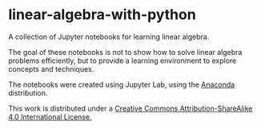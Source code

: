 # linear-algebra-with-python

A collection of Jupyter notebooks for learning linear algebra.

The goal of these notebooks is not to show how to solve linear algebra problems efficiently, but to provide a learning environment to explore concepts and techniques.

The notebooks were created using Jupyter Lab, using the [Anaconda](https://www.anaconda.com/products/individual) distribution.

This work is distributed under a [Creative Commons Attribution-ShareAlike 4.0 International License.](https://creativecommons.org/licenses/by-sa/4.0/)
